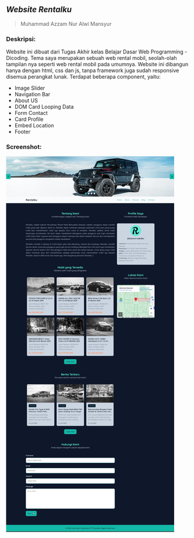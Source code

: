 ## _Website Rentalku_

> Muhammad Azzam Nur Alwi Mansyur

### Deskripsi: 

Website ini dibuat dari Tugas Akhir kelas Belajar Dasar Web Programming - Dicoding. Tema saya merupakan sebuah web rental mobil, seolah-olah tampilan nya seperti web rental mobil pada umumnya. Website ini dibangun hanya dengan html, css dan js, tanpa framework juga sudah responsive disemua perangkat lunak. Terdapat beberapa component, yaitu:

* Image Slider
* Navigation Bar
* About US
* DOM Card Looping Data
* Form Contact
* Card Profile
* Embed Location
* Footer

### Screenshot:
[screenshot]: resource/img/screenshots/screenshot.jpg

![alt text][screenshot]